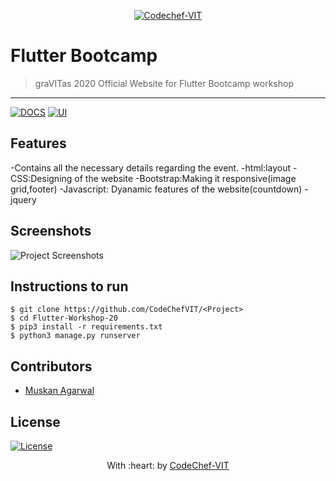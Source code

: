 <p align="center"><a href="http://www.codechefvit.com" target="_blank"><img src="https://s3.amazonaws.com/codechef_shared/sites/all/themes/abessive/logo-3.png" title="CodeChef-VIT" alt="Codechef-VIT"></a>
</p>

# Flutter Bootcamp

> <Subtitle>
> graVITas 2020 Official Website for Flutter Bootcamp workshop
---
[![DOCS](https://img.shields.io/badge/Documentation-see%20docs-green?style=flat-square&logo=appveyor)](INSERT_LINK_FOR_DOCS_HERE) 
  [![UI ](https://img.shields.io/badge/User%20Interface-Link%20to%20UI-orange?style=flat-square&logo=appveyor)](INSERT_UI_LINK_HERE)




## Features
-Contains all the necessary details regarding the event.
-html:layout
-CSS:Designing of the website
-Bootstrap:Making it responsive(image grid,footer)
-Javascript: Dyanamic features of the website(countdown)
-jquery

## Screenshots
<img src="https://i.ibb.co/jv5zwb3/IMG-20200901-WA0079-02.jpg" alt="Project Screenshots">

## Instructions to run

```
$ git clone https://github.com/CodeChefVIT/<Project>
$ cd Flutter-Workshop-20
$ pip3 install -r requirements.txt
$ python3 manage.py runserver
```

## Contributors
- <a href="https://github.com/musk101">Muskan Agarwal</a>

## License

[![License](http://img.shields.io/:license-mit-blue.svg?style=flat-square)](http://badges.mit-license.org)

<p align="center">
	With :heart: by <a href="http://www.codechefvit.com" target="_blank">CodeChef-VIT</a>
</p>
